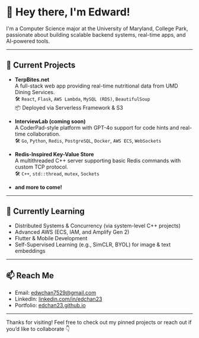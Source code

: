 # 👋 Hey there, I'm Edward!

I'm a Computer Science major at the University of Maryland, College Park, passionate about building scalable backend systems, real-time apps, and AI-powered tools.

---

## 🔭 Current Projects

- **TerpBites.net**  
  A full-stack web app providing real-time nutritional data from UMD Dining Services.  
  🛠️ `React`, `Flask`, `AWS Lambda`, `MySQL (RDS)`, `BeautifulSoup`  
  📦 Deployed via Serverless Framework & S3  

- **InterviewLab (coming soon)**  
  A CoderPad-style platform with GPT-4o support for code hints and real-time collaboration.  
  🛠️ `Go`, `Python`, `Redis`, `PostgreSQL`, `Docker`, `AWS ECS`, `WebSockets`  

- **Redis-Inspired Key-Value Store**  
  A multithreaded C++ server supporting basic Redis commands with custom TCP protocol.  
  🛠️ `C++`, `std::thread`, `mutex`, `Sockets`
- **and more to come!**
---

## 🌱 Currently Learning

- Distributed Systems & Concurrency (via system-level C++ projects)
- Advanced AWS (ECS, IAM, and Amplify Gen 2)
- Flutter & Mobile Development
- Self-Supervised Learning (e.g., SimCLR, BYOL) for image & text embeddings

---

## 📫 Reach Me

- Email: edwchan7529@gmail.com  
- LinkedIn: [linkedin.com/in/edchan23](https://www.linkedin.com/in/edchan23/)  
- Portfolio: [edchan23.github.io](https://edchan23.github.io)  

---

Thanks for visiting! Feel free to check out my pinned projects or reach out if you’d like to collaborate 👇
